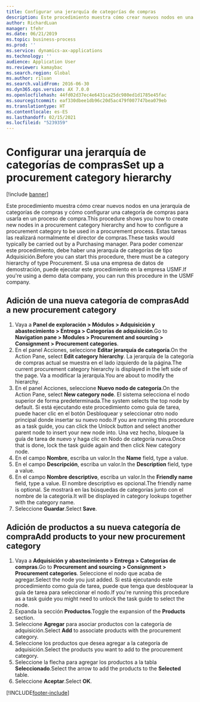 ```yaml
---
title: Configurar una jerarquía de categorías de compras
description: Este procedimiento muestra cómo crear nuevos nodos en una jerarquía de categorías de compras y cómo configurar una categoría de compras para usarla en un proceso de compra.
author: RichardLuan
manager: tfehr
ms.date: 06/21/2019
ms.topic: business-process
ms.prod: ''
ms.service: dynamics-ax-applications
ms.technology: ''
audience: Application User
ms.reviewer: kamaybac
ms.search.region: Global
ms.author: riluan
ms.search.validFrom: 2016-06-30
ms.dyn365.ops.version: AX 7.0.0
ms.openlocfilehash: 44fd02d37ec4e6431ca25dc980ed1d1785e45fac
ms.sourcegitcommit: eaf330dbee1db96c20d5ac479f007747bea079eb
ms.translationtype: HT
ms.contentlocale: es-ES
ms.lasthandoff: 02/15/2021
ms.locfileid: "5239359"
---
```

# <a name="set-up-a-procurement-category-hierarchy"></a><span data-ttu-id="2e101-103">Configurar una jerarquía de categorías de compras</span><span class="sxs-lookup"><span data-stu-id="2e101-103">Set up a procurement category hierarchy</span></span>

[!include [banner](../../includes/banner.md)]

<span data-ttu-id="2e101-104">Este procedimiento muestra cómo crear nuevos nodos en una jerarquía de categorías de compras y cómo configurar una categoría de compras para usarla en un proceso de compra.</span><span class="sxs-lookup"><span data-stu-id="2e101-104">This procedure shows you how to create new nodes in a procurement category hierarchy and how to configure a procurement category to be used in a procurement process.</span></span> <span data-ttu-id="2e101-105">Estas tareas las realizará normalmente el director de compras.</span><span class="sxs-lookup"><span data-stu-id="2e101-105">These tasks would typically be carried out by a Purchasing manager.</span></span> <span data-ttu-id="2e101-106">Para poder comenzar este procedimiento, debe haber una jerarquía de categorías de tipo Adquisición.</span><span class="sxs-lookup"><span data-stu-id="2e101-106">Before you can start this procedure, there must be a category hierarchy of type Procurement.</span></span> <span data-ttu-id="2e101-107">Si usa una empresa de datos de demostración, puede ejecutar este procedimiento en la empresa USMF.</span><span class="sxs-lookup"><span data-stu-id="2e101-107">If you're using a demo data company, you can run this procedure in the USMF company.</span></span>


## <a name="add-a-new-procurement-category"></a><span data-ttu-id="2e101-108">Adición de una nueva categoría de compras</span><span class="sxs-lookup"><span data-stu-id="2e101-108">Add a new procurement category</span></span>
1. <span data-ttu-id="2e101-109">Vaya a **Panel de exploración > Módulos > Adquisición y abastecimiento > Entrega > Categorías de adquisición**.</span><span class="sxs-lookup"><span data-stu-id="2e101-109">Go to **Navigation pane > Modules > Procurement and sourcing > Consignment > Procurement categories**.</span></span>
2. <span data-ttu-id="2e101-110">En el panel Acciones, seleccione **Editar jerarquía de categoría**.</span><span class="sxs-lookup"><span data-stu-id="2e101-110">On the Action Pane, select **Edit category hierarchy**.</span></span> <span data-ttu-id="2e101-111">La jerarquía de la categoría de compras actual se muestra en el lado izquierdo de la página.</span><span class="sxs-lookup"><span data-stu-id="2e101-111">The current procurement category hierarchy is displayed in the left side of the page.</span></span> <span data-ttu-id="2e101-112">Va a modificar la jerarquía.</span><span class="sxs-lookup"><span data-stu-id="2e101-112">You  are about to modify the hierarchy.</span></span>  
3. <span data-ttu-id="2e101-113">En el panel Acciones, seleccione **Nuevo nodo de categoría**.</span><span class="sxs-lookup"><span data-stu-id="2e101-113">On the Action Pane, select **New category node**.</span></span> <span data-ttu-id="2e101-114">El sistema selecciona el nodo superior de forma predeterminada.</span><span class="sxs-lookup"><span data-stu-id="2e101-114">The system selects the top node by default.</span></span> <span data-ttu-id="2e101-115">Si está ejecutando este procedimiento como guía de tarea, puede hacer clic en el botón Desbloquear y seleccionar otro nodo principal donde insertar su nuevo nodo.</span><span class="sxs-lookup"><span data-stu-id="2e101-115">If you are running this procedure as a task guide, you can click the Unlock button and select another parent node to insert your new node into.</span></span> <span data-ttu-id="2e101-116">Una vez hecho, bloquee la guía de tarea de nuevo y haga clic en Nodo de categoría nueva.</span><span class="sxs-lookup"><span data-stu-id="2e101-116">Once that is done, lock the task guide again and then click New category node.</span></span>  
4. <span data-ttu-id="2e101-117">En el campo **Nombre**, escriba un valor.</span><span class="sxs-lookup"><span data-stu-id="2e101-117">In the **Name** field, type a value.</span></span>
5. <span data-ttu-id="2e101-118">En el campo **Descripción**, escriba un valor.</span><span class="sxs-lookup"><span data-stu-id="2e101-118">In the **Description** field, type a value.</span></span>
6. <span data-ttu-id="2e101-119">En el campo **Nombre descriptivo**, escriba un valor.</span><span class="sxs-lookup"><span data-stu-id="2e101-119">In the **Friendly name** field, type a value.</span></span> <span data-ttu-id="2e101-120">El nombre descriptivo es opcional.</span><span class="sxs-lookup"><span data-stu-id="2e101-120">The friendly name is optional.</span></span> <span data-ttu-id="2e101-121">Se mostrará en las búsquedas de categorías junto con el nombre de la categoría.</span><span class="sxs-lookup"><span data-stu-id="2e101-121">It will be displayed in category lookups together with the category name.</span></span>  
7. <span data-ttu-id="2e101-122">Seleccione **Guardar**.</span><span class="sxs-lookup"><span data-stu-id="2e101-122">Select **Save**.</span></span>

## <a name="add-products-to-your-new-procurement-category"></a><span data-ttu-id="2e101-123">Adición de productos a su nueva categoría de compra</span><span class="sxs-lookup"><span data-stu-id="2e101-123">Add products to your new procurement category</span></span>
1. <span data-ttu-id="2e101-124">Vaya a **Adquisición y abastecimiento > Entrega > Categorías de compras**.</span><span class="sxs-lookup"><span data-stu-id="2e101-124">Go to **Procurement and sourcing > Consignment > Procurement categories**.</span></span> <span data-ttu-id="2e101-125">Seleccione el nodo que acaba de agregar.</span><span class="sxs-lookup"><span data-stu-id="2e101-125">Select the node you just added.</span></span> <span data-ttu-id="2e101-126">Si está ejecutando este procedimiento como guía de tarea, puede que tenga que desbloquear la guía de tarea para seleccionar el nodo.</span><span class="sxs-lookup"><span data-stu-id="2e101-126">If you're running this procedure as a task guide you might need to unlock the task guide to select the node.</span></span>  
2. <span data-ttu-id="2e101-127">Expanda la sección **Productos**.</span><span class="sxs-lookup"><span data-stu-id="2e101-127">Toggle the expansion of the **Products** section.</span></span>
3. <span data-ttu-id="2e101-128">Seleccione **Agregar** para asociar productos con la categoría de adquisición.</span><span class="sxs-lookup"><span data-stu-id="2e101-128">Select **Add** to associate products with the procurement category.</span></span>
4. <span data-ttu-id="2e101-129">Seleccione los productos que desea agregar a la categoría de adquisición.</span><span class="sxs-lookup"><span data-stu-id="2e101-129">Select the products you want to add to the procurement category.</span></span>
5. <span data-ttu-id="2e101-130">Seleccione la flecha para agregar los productos a la tabla **Seleccionado**.</span><span class="sxs-lookup"><span data-stu-id="2e101-130">Select the arrow to add the products to the **Selected** table.</span></span>
6. <span data-ttu-id="2e101-131">Seleccione **Aceptar**.</span><span class="sxs-lookup"><span data-stu-id="2e101-131">Select **OK**.</span></span>


[!INCLUDE[footer-include](../../../includes/footer-banner.md)]